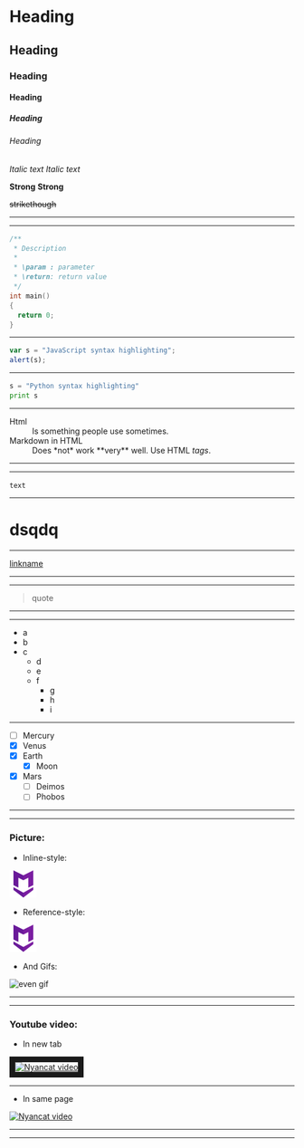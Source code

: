 <!-- Headings -->
# Heading 
## Heading 
### Heading 
#### Heading 
##### Heading 
###### Heading 

*Italic text*
_Italic text_

**Strong**
__Strong__

~~strikethough~~

---
___

```cpp
/**
 * Description
 *
 * \param : parameter
 * \return: return value
 */
int main()
{
  return 0;
}
```
___
```javascript
var s = "JavaScript syntax highlighting";
alert(s);
```
___
 
```python
s = "Python syntax highlighting"
print s
```
___

<dl>
  <dt>Html</dt>
  <dd>Is something people use sometimes.</dd>

  <dt>Markdown in HTML</dt>
  <dd>Does *not* work **very** well. Use HTML <em>tags</em>.</dd>
</dl>

___
___

`text`

___

# dsqdq
----------

[linkname](https://link "linkdesc")

___
___

> quote

___
___

* a
* b
* c
  * d
  * e
  * f
    * g
    * h
    * i
    
___

- [ ] Mercury
- [x] Venus
- [x] Earth
  - [x] Moon
- [x] Mars
  - [ ] Deimos
  - [ ] Phobos

<!-- Comment -->
___
___

### Picture:
* Inline-style: 

![alt text](https://github.com/adam-p/markdown-here/raw/master/src/common/images/icon48.png "Logo Title Text 1")

* Reference-style: 

![alt text][logo]

[logo]: https://github.com/adam-p/markdown-here/raw/master/src/common/images/icon48.png "Logo Title Text 2"

* And Gifs: 

![even gif](https://camo.githubusercontent.com/fca1eaa46baa3573f6e2d993f6fe1f95a6329ae9/687474703a2f2f7777772e73686561776f6e672e636f6d2f77702d636f6e74656e742f75706c6f6164732f323031332f30382f6b656570686174696e2e676966 "Gif Title Text 1")

___ 
___

### Youtube video:

* In new tab

<a href="https://www.youtube.com/embed/SkgTxQm9DWM 
" target="_blank"><img src="https://i.ytimg.com/vi/SkgTxQm9DWM/maxresdefault.jpg" 
alt="Nyancat video" width="240" height="180" border="10" /></a>

___


* In same page

[![Nyancat video](https://i.ytimg.com/vi/SkgTxQm9DWM/maxresdefault.jpg)](https://www.youtube.com/embed/SkgTxQm9DWM "NYANCAT" )

___
___
